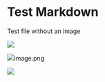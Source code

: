 # Test Markdown

Test file without an image

![](2022-09-02-22-02-20.png)

![](.png)image.png




![](2022-09-03-22-03-43.png)